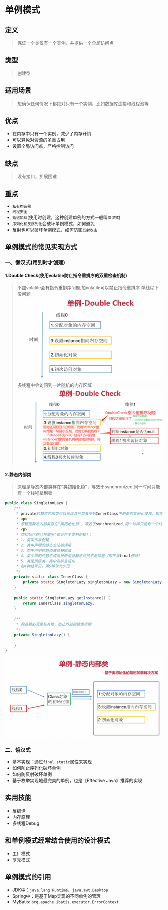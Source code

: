 # 单例模式

## 定义
> 保证一个类仅有一个实例，并提供一个全局访问点

## 类型
> 创建型

## 适用场景
> 想确保任何情况下都绝对只有一个实例，比如数据库连接和线程池等

## 优点
+ 在内存中只有一个实例，减少了内存开销
+ 可以避免对资源的多重占用
+ 设置全局访问点，严格控制访问

## 缺点
> 没有接口，扩展困难

## 重点
+ `私有构造器`
+ `线程安全`
+ `延迟加载`(使用时创建，这种创建单例的方式一般叫`懒汉式`)
+ `序列化和反序列化`会破坏单例模式，如何避免
+ 反射也可以破坏单例模式，如何防御`反射攻击`

## 单例模式的常见实现方式
### 一、懒汉式(用到时才创建)
#### 1.Double Check(使用volatile防止指令重排序的双重检查机制)
> 不加volatile会有指令重排序问题,加volatile可以禁止指令重排序
单线程下没问题
![DoubleCheck1](images/DoubleCheck1.png)
多线程中会访问到一片随机的内存区域
![DoubleCheck2](懒汉式/V3基于双重检查的线程安全的实现/DoubleCheck的指令重排序问题.png)

#### 2.静态内部类
> 原理是静态内部类存在"类初始化锁"，等效于synchronized,同一时间只能有一个线程拿到锁

```java
public class SingletonLazy {
    /**
     * private的静态内部类可以保证其他类看不到InnerClass中的单例实例化过程，即使里面发生指令重排序外面也是不可见地
     * <p>
     * 原理是静态内部类存在"类初始化锁"，等效于synchronized,同一时间只能有一个线程拿到锁
     * <p>
     * 类初始化的几种情况(都会产生类初始锁)：
     * 1、类实例被创建
     * 2、类中声明的静态方法被调用
     * 3、类中声明的静态成员被赋值
     * 4、类中声明的静态成员被使用且静态成员不是常量（即不被final修饰）
     * 5、类是顶级类，类中有断言语句
     * 前4种经常见，第5种较为少见
     */
    private static class InnerClass {
        private static SingletonLazy singletonLazy = new SingletonLazy();
    }

    public static SingletonLazy getInstance() {
        return InnerClass.singletonLazy;
    }

    /**
     * 构造器必须是私有地，防止外部创建类实例
     */
    private SingletonLazy() {

    }
}
```
![静态内部类实现单例模式](懒汉式/V3基于双重检查的线程安全的实现/E2让其他线程看不到指令重排序之静态内部类/静态内部类实现单例模式.png)

### 二、饿汉式
+ 基本实现：通过`final static`属性来实现
+ 如何防止序列化破坏单例
+ 如何防反射破坏单例
+ 基于枚举实现地最完美的单例，也是《Effective Java》推荐的实现

## 实用技能
+ 反编译
+ 内存原理
+ 多线程Debug

## 和单例模式经常结合使用的设计模式
+ 工厂模式
+ 享元模式

## 单例模式的引用
+ JDK中：`java.lang.Runtime`、`java.awt.Desktop`
+ Spring中：是基于Map实现的不同单例的管理
+ MyBatis: `org.apache.ibatis.executor.ErrorContext`